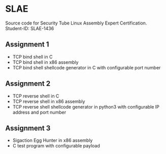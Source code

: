 # SLAE

Source code for Security Tube Linux Assembly Expert Certification. Student-ID: SLAE-1436

## Assignment 1 

- TCP bind shell in C
- TCP bind shell in x86 assembly 
- TCP bind shell shellcode generator in C with configurable port number 

## Assignment 2

- TCP reverse shell in C
- TCP reverse shell in x86 assembly 
- TCP reverse shell shellcode generator in python3 with configurable IP address and port number 

## Assignment 3

- Sigaction Egg Hunter in x86 assembly
- C test program with configurable payload
